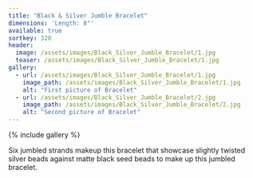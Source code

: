 ```yaml
---
title: "Black & Silver Jumble Bracelet"
dimensions: 'Length: 8"'
available: true
sortkey: 320
header:
  image: /assets/images/Black_Silver_Jumble_Bracelet/1.jpg
  teaser: /assets/images/Black_Silver_Jumble_Bracelet/1.jpg
gallery:
  - url: /assets/images/Black_Silver_Jumble_Bracelet/1.jpg
    image_path: /assets/images/Black_Silver_Jumble_Bracelet/1.jpg
    alt: "First picture of Bracelet"
  - url: /assets/images/Black_Silver_Jumble_Bracelet/2.jpg
    image_path: /assets/images/Black_Silver_Jumble_Bracelet/2.jpg
    alt: "Second picture of Bracelet"
---
```



{% include gallery %}


Six jumbled strands makeup this bracelet that showcase slightly twisted silver beads against matte black seed beads to make up this jumbled bracelet.